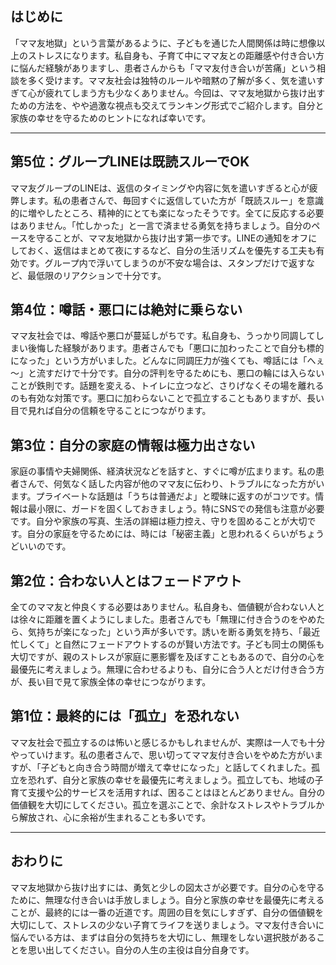 ## はじめに
「ママ友地獄」という言葉があるように、子どもを通じた人間関係は時に想像以上のストレスになります。私自身も、子育て中にママ友との距離感や付き合い方に悩んだ経験がありますし、患者さんからも「ママ友付き合いが苦痛」という相談を多く受けます。ママ友社会は独特のルールや暗黙の了解が多く、気を遣いすぎて心が疲れてしまう方も少なくありません。今回は、ママ友地獄から抜け出すための方法を、やや過激な視点も交えてランキング形式でご紹介します。自分と家族の幸せを守るためのヒントになれば幸いです。

---

## 第5位：グループLINEは既読スルーでOK
ママ友グループのLINEは、返信のタイミングや内容に気を遣いすぎると心が疲弊します。私の患者さんで、毎回すぐに返信していた方が「既読スルー」を意識的に増やしたところ、精神的にとても楽になったそうです。全てに反応する必要はありません。「忙しかった」と一言で済ませる勇気を持ちましょう。自分のペースを守ることが、ママ友地獄から抜け出す第一歩です。LINEの通知をオフにしておく、返信はまとめて夜にするなど、自分の生活リズムを優先する工夫も有効です。グループ内で浮いてしまうのが不安な場合は、スタンプだけで返すなど、最低限のリアクションで十分です。

## 第4位：噂話・悪口には絶対に乗らない
ママ友社会では、噂話や悪口が蔓延しがちです。私自身も、うっかり同調してしまい後悔した経験があります。患者さんでも「悪口に加わったことで自分も標的になった」という方がいました。どんなに同調圧力が強くても、噂話には「へぇ～」と流すだけで十分です。自分の評判を守るためにも、悪口の輪には入らないことが鉄則です。話題を変える、トイレに立つなど、さりげなくその場を離れるのも有効な対策です。悪口に加わらないことで孤立することもありますが、長い目で見れば自分の信頼を守ることにつながります。

## 第3位：自分の家庭の情報は極力出さない
家庭の事情や夫婦関係、経済状況などを話すと、すぐに噂が広まります。私の患者さんで、何気なく話した内容が他のママ友に伝わり、トラブルになった方がいます。プライベートな話題は「うちは普通だよ」と曖昧に返すのがコツです。情報は最小限に、ガードを固くしておきましょう。特にSNSでの発信も注意が必要です。自分や家族の写真、生活の詳細は極力控え、守りを固めることが大切です。自分の家庭を守るためには、時には「秘密主義」と思われるくらいがちょうどいいのです。

## 第2位：合わない人とはフェードアウト
全てのママ友と仲良くする必要はありません。私自身も、価値観が合わない人とは徐々に距離を置くようにしました。患者さんでも「無理に付き合うのをやめたら、気持ちが楽になった」という声が多いです。誘いを断る勇気を持ち、「最近忙しくて」と自然にフェードアウトするのが賢い方法です。子ども同士の関係も大切ですが、親のストレスが家庭に悪影響を及ぼすこともあるので、自分の心を最優先に考えましょう。無理に合わせるよりも、自分に合う人とだけ付き合う方が、長い目で見て家族全体の幸せにつながります。

## 第1位：最終的には「孤立」を恐れない
ママ友社会で孤立するのは怖いと感じるかもしれませんが、実際は一人でも十分やっていけます。私の患者さんで、思い切ってママ友付き合いをやめた方がいますが、「子どもと向き合う時間が増えて幸せになった」と話してくれました。孤立を恐れず、自分と家族の幸せを最優先に考えましょう。孤立しても、地域の子育て支援や公的サービスを活用すれば、困ることはほとんどありません。自分の価値観を大切にしてください。孤立を選ぶことで、余計なストレスやトラブルから解放され、心に余裕が生まれることも多いです。

---

## おわりに
ママ友地獄から抜け出すには、勇気と少しの図太さが必要です。自分の心を守るために、無理な付き合いは手放しましょう。自分と家族の幸せを最優先に考えることが、最終的には一番の近道です。周囲の目を気にしすぎず、自分の価値観を大切にして、ストレスの少ない子育てライフを送りましょう。ママ友付き合いに悩んでいる方は、まずは自分の気持ちを大切にし、無理をしない選択肢があることを思い出してください。自分の人生の主役は自分自身です。

